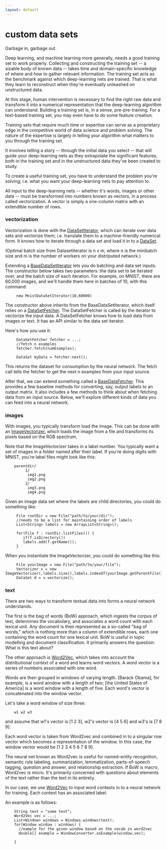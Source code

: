 ```yaml
---
layout: default
---
```


# custom data sets 

Garbage in, garbage out. 

Deep learning, and machine learning more generally, needs a good training set to work properly. Collecting and constructing the training set -- a sizable body of known data -- takes time and domain-specific knowledge of where and how to gather relevant information. The training set acts as the benchmark against which deep-learning nets are trained. That is what they learn to reconstruct when they're eventually unleashed on unstructured data. 

At this stage, human intervention is necessary to find the right raw data and transform it into a numerical representation that the deep-learning algorithm can understand. Building a training set is, in a sense, pre-pre-training. For a text-based training set, you may even have to do some feature creation. 

Training sets that require much time or expertise can serve as a proprietary edge in the competitive world of data science and problem solving. The nature of the expertise is largely in telling your algorithm what matters to you through the training set. 

It involves telling a story -- through the initial data you select -- that will guide your deep-learning nets as they extrapolate the significant features, both in the training set and in the unstructured data they've been created to study.

To create a useful training set, you have to understand the problem you're solving; i.e. what you want your deep-learning nets to pay attention to. 

All input to the deep-learning nets -- whether it's words, images or other data -- must be transformed into numbers known as vectors, in a process called vectorization. A vector is simply a one-column matrix with an extendible number of rows.

### vectorization

Vectorization is done with the [DataSetIterator](../doc/org/deeplearning4j/datasets/iterator/DataSetIterator.html), which can iterate over data sets and vectorize them; i.e. translate them to a machine-friendly numerical form. It knows how to iterate through a data set and load it in to a [DataSet](../doc/org/deeplearning4j/datasets/DataSet.html).

(Optimal batch size from Datasetiterator is n x m, where n is the minibatch size and m is the number of workers on your distriputed network.)

Extending a [BaseDataSetIterator](../doc/org/deeplearning4j/datasets/iterator/BaseDataSetIterator.html) lets you do batching and data set inputs. The constructor below takes two parameters: the data set to be iterated over, and the batch size of each iteration. For example, on MNIST, there are 60,000 images, and we'll handle them here in batches of 10, with this command:


         new MnistDataSetIterator(10,60000)

The constructor above inherits from the BaseDataSetIterator, which itself relies on a [DataSetFetcher](../doc/org/deeplearning4j/datasets/iterator/DataSetFetcher.html). The DataSetFetcher is called by the iterator to vectorize the input data. A DataSetFetcher knows how to load data from images or text. It has an API similar to the data set iterator.

Here's how you use it:

         DataSetFetcher fetcher = ...;
         //fetch n examples
         fetcher.fetch(numExamples);

         DataSet myData = fetcher.next();

This returns the dataset for consumption by the neural network. The fetch call tells the fetcher to get the next n examples from your input source.

After that, we can extend something called a [BaseDataFetcher](../doc/org/deeplearning4j/datasets/fetchers/BaseDataFetcher.html). This provides a few baseline methods for converting, say, output labels to an output matrix. It also includes a few methods to think about when fetching data from an input source. Below, we'll explore different kinds of data you can feed into a neural network.

### images

With images, you typically transform load the image. This can be done with an [ImageVectorizer](../doc/org/deeplearning4j/datasets/vectorizer/ImageVectorizer.html), which loads the image from a file and transforms its pixels based on the RGB spectrum.

Note that the ImageVectorizer takes in a label number. You typically want a set of images in a folder named after their label. If you're doing digits with MNIST, you're label files might look like this:
                         
        parentdir/
             1/
              img1.png
              img2.png
             2/
              img3.png
              img4.png

Given an image data set where the labels are child directories, you could do something like:

         File rootDir = new File("path/to/your/dir");
         //needs to be a list for maintaining order of labels
         List<String> labels = new ArrayList<String>();

         for(File f : rootDir.listFiles()) {
            if(f.isDirectory())
         	labels.add(f.getName());
         }

When you instantiate the ImageVectorizer, you could do something like this:

           

         File yourImage = new File("path/to/your/file");
         Vectorizer v = new ImageVectorizer(,labels.size(),labels.indexOf(yourImage.getParentFile().getName()));
         DataSet d = v.vectorize();

### text

There are two ways to transform textual data into forms a neural network understands.

The first is the bag of words (BoW) approach, which ingests the corpus of text, determines the vocabulary, and associates a word count with each lexical unit. Any document is then represented as a so-called "bag of words," which is nothing more than a column of extendible rows, each one containing the word count for one lexical unit. BoW is useful in topic modelling and document classification. It primarily answers the question: What is this text about? 

The other approach is [Word2Vec](../doc/org/deeplearning4j/word2vec/Word2Vec.html), which takes into account the distributional context of a word and learns word vectors. A word vector is a series of numbers associated with one word. 

Words are then grouped in windows of varying length. [Barack Obama], for example, is a word window with a length of two; [the United States of America] is a word window with a length of five. Each word's vector is concatenated into the window vector.

Let's take a word window of size three:

        w1 w2 w3

and assume that w1's vector is [1 2 3], w2's vector is [4 5 6] and w3's is [7 8 9].

Each word vector is taken from Word2vec and combined in to a singular row vector which becomes a representation of the window. In this case, the window vector would be [1 2 3 4 5 6 7 8 9].

The neural net known as Word2vec is useful for named-entity recognition, semantic role labeling, summarization, lemmatization, parts-of-speech tagging, question and answer, and relationship extraction. If BoW is macro, Word2vec is micro. It's primarily concerned with questions about elements of the text rather than the text in its entirety.


In our case, we use [Word2Vec](../doc/org/deeplearning4j/word2vec/Word2Vec.html) to input word contexts in to a neural network for training. Each context has an associated label.


An example is as follows:

        
        String text = "some text";
        Word2Vec vec = ...;
        List<Window> windows = Windows.windows(text);
        for(Window window : windows) {
          //eample for the given window based on the vocab in word2vec
          double[] example = WindowConverter.asExample(window,vec);

        }

